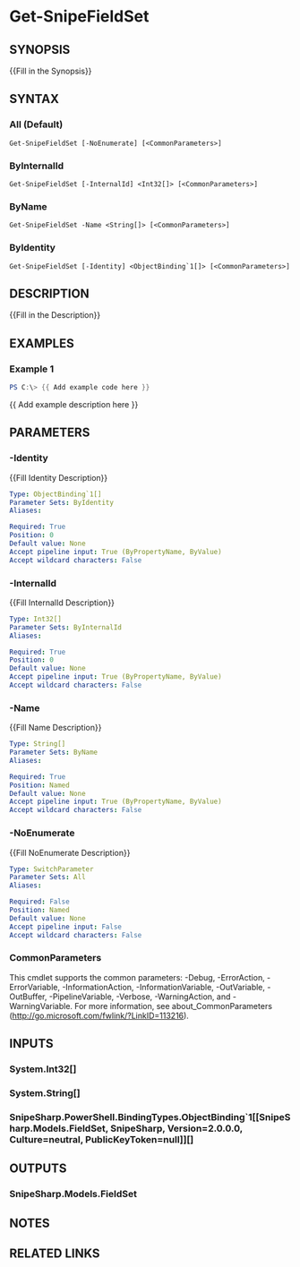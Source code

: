 ﻿---
external help file: SnipeSharp.PowerShell.dll-Help.xml
Module Name: SnipeSharp.PowerShell
online version:
schema: 2.0.0
---

# Get-SnipeFieldSet

## SYNOPSIS
{{Fill in the Synopsis}}

## SYNTAX

### All (Default)
```
Get-SnipeFieldSet [-NoEnumerate] [<CommonParameters>]
```

### ByInternalId
```
Get-SnipeFieldSet [-InternalId] <Int32[]> [<CommonParameters>]
```

### ByName
```
Get-SnipeFieldSet -Name <String[]> [<CommonParameters>]
```

### ByIdentity
```
Get-SnipeFieldSet [-Identity] <ObjectBinding`1[]> [<CommonParameters>]
```

## DESCRIPTION
{{Fill in the Description}}

## EXAMPLES

### Example 1
```powershell
PS C:\> {{ Add example code here }}
```

{{ Add example description here }}

## PARAMETERS

### -Identity
{{Fill Identity Description}}

```yaml
Type: ObjectBinding`1[]
Parameter Sets: ByIdentity
Aliases:

Required: True
Position: 0
Default value: None
Accept pipeline input: True (ByPropertyName, ByValue)
Accept wildcard characters: False
```

### -InternalId
{{Fill InternalId Description}}

```yaml
Type: Int32[]
Parameter Sets: ByInternalId
Aliases:

Required: True
Position: 0
Default value: None
Accept pipeline input: True (ByPropertyName, ByValue)
Accept wildcard characters: False
```

### -Name
{{Fill Name Description}}

```yaml
Type: String[]
Parameter Sets: ByName
Aliases:

Required: True
Position: Named
Default value: None
Accept pipeline input: True (ByPropertyName, ByValue)
Accept wildcard characters: False
```

### -NoEnumerate
{{Fill NoEnumerate Description}}

```yaml
Type: SwitchParameter
Parameter Sets: All
Aliases:

Required: False
Position: Named
Default value: None
Accept pipeline input: False
Accept wildcard characters: False
```

### CommonParameters
This cmdlet supports the common parameters: -Debug, -ErrorAction, -ErrorVariable, -InformationAction, -InformationVariable, -OutVariable, -OutBuffer, -PipelineVariable, -Verbose, -WarningAction, and -WarningVariable.
For more information, see about_CommonParameters (http://go.microsoft.com/fwlink/?LinkID=113216).

## INPUTS

### System.Int32[]

### System.String[]

### SnipeSharp.PowerShell.BindingTypes.ObjectBinding`1[[SnipeSharp.Models.FieldSet, SnipeSharp, Version=2.0.0.0, Culture=neutral, PublicKeyToken=null]][]

## OUTPUTS

### SnipeSharp.Models.FieldSet

## NOTES

## RELATED LINKS
